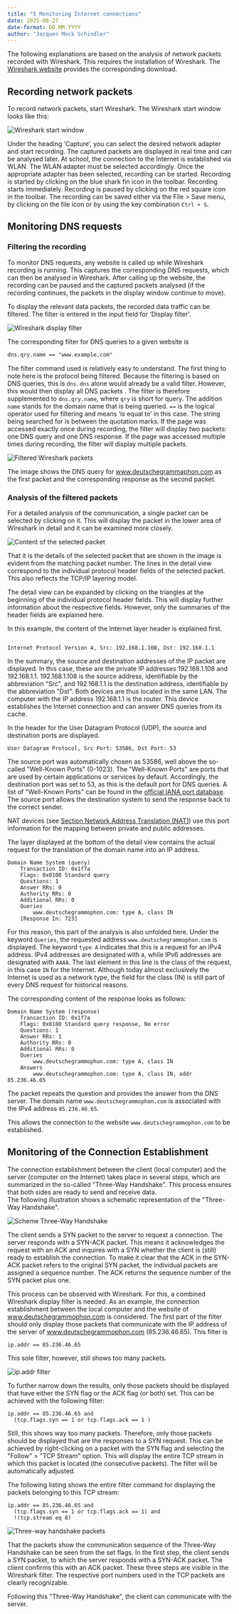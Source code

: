 ```yaml
---
title: "5 Monitoring Internet connections"
date: 2025-08-27
date-format: DD.MM.YYYY
author: "Jacques Mock Schindler"
---
```



The following explanations are based on the analysis of network packets
recorded with Wireshark. This requires the installation of
Wireshark. The 
<a href="https://www.wireshark.org/#download" target="_blank">
Wireshark website</a>  provides the
corresponding download.

## Recording network packets

To record network packets, start Wireshark. The
Wireshark start window looks like this:

![Wireshark start window](ws_start_window.png)

Under the heading ‘Capture’, you can select the desired network adapter
and start recording. The captured packets
are displayed in real time and can be analysed later. At
school, the connection to the Internet is established via WLAN.
The WLAN adapter must be selected accordingly. Once the appropriate
adapter has been selected, recording can be started.
Recording is started by clicking on the blue
shark fin icon in the toolbar. Recording starts
immediately. Recording is paused by clicking on the
red square icon in the toolbar. The recording can be saved either
via the File > Save menu, by clicking on the file icon
or by using the key combination `Ctrl + S`.

## Monitoring DNS requests

### Filtering the recording

To monitor DNS requests, any website is called up while Wireshark
recording is running. This captures the
corresponding DNS requests, which can then be analysed in Wireshark.
After calling up the website, the recording can be 
paused and the captured packets analysed (if the
recording continues, the packets in the display window
continue to move).

To display the relevant data packets, the
recorded data traffic can be filtered. The filter is entered in the
input field for ‘Display filter’.


![Wireshark display filter](ws_anzeigefilter.png)

The corresponding filter for DNS queries to a given website
is

```txt
dns.qry.name == "www.example.com"
```

The filter command used is relatively easy to understand.
The first thing to note here is the protocol being filtered. Because
the filtering is based on DNS queries, this is `dns`. `dns` alone
would already be a valid filter. However, this would then display all DNS packets
. The filter is therefore supplemented to `dns.qry.name`, where
`qry` is short for query. The addition `name` stands for the domain name
that is being queried. `==` is the logical operator used for filtering
and means ‘is equal to’ in this case. The string being searched for is between the quotation marks.
If the page was accessed exactly once during recording, the filter will display two packets: one
DNS query and one DNS response.
If the page was accessed multiple times during recording, the filter
will display multiple packets. 


![Filtered Wireshark packets](ws_dns_query.png)

The image shows the DNS query for
www.deutschegrammaphon.com as the first packet and the corresponding
response as the second packet.

### Analysis of the filtered packets

For a detailed analysis of the communication, a single packet can be
selected by clicking on it. This will display the packet in the lower
area of Wireshark in detail and it can be examined more closely.

![Content of the selected packet](ws_selected_package.png)

That it is the details of the selected packet that are shown in the
image is evident from the matching packet number. The lines in the 
detail view correspond to the individual protocol header fields of the
selected packet. This also reflects the TCP/IP layering model.

The detail view can be expanded by clicking on the triangles at the beginning of the
individual protocol header fields. This will display
further information about the respective fields. However, only the
summaries of the header fields are explained here. 

In this example, the content of the Internet layer header is explained first.

```text

Internet Protocol Version 4, Src: 192.168.1.108, Dst: 192.168.1.1

```

In the summary, the source and destination addresses of the IP packet
are displayed. In this case, these are the private IP addresses
192.168.1.108 and 192.168.1.1. 192.168.1.108 is the source address,
identifiable by the abbreviation "Src", and 192.168.1.1 is the
destination address, identifiable by the abbreviation "Dst". Both
devices are thus located in the same LAN. The computer with the IP
address 192.168.1.1 is the router. This device establishes the Internet
connection and can answer DNS queries from its cache.

In the header for the User Datagram Protocol (UDP), the source and
destination ports are displayed.

```text
User Datagram Protocol, Src Port: 53586, Dst Port: 53
```
The source port was automatically chosen as 53586, well above the
so-called "Well-Known Ports" (0-1023). The "Well-Known Ports" are ports
that are used by certain applications or services by default. Accordingly,
the destination port was set to 53, as this is the default port for
DNS queries. A list of "Well-Known Ports" can be found in the
<a
href="https://www.iana.org/assignments/service-names-port-numbers/service-names-port-numbers.xhtml"
target="_blank">
official IANA port database</a>. The source port allows the
destination system to send the response back to the correct sender.

NAT devices (see [Section Network Address Translation (NAT)](../250820/nat.qmd))
use this port information for the mapping between private and public addresses.

The layer displayed at the bottom of the detail view contains the actual
request for the translation of the domain name into an IP address. 

```text
Domain Name System (query)
    Transaction ID: 0x1f7a
    Flags: 0x0100 Standard query
    Questions: 1
    Answer RRs: 0
    Authority RRs: 0
    Additional RRs: 0
    Queries
        www.deutschegrammophon.com: type A, class IN
    [Response In: 723]
```

For this reason, this part of the analysis is also unfolded here.
Under the keyword `Queries`, the requested address
`www.deutschegrammophon.com` is displayed. The keyword `type A` indicates
that this is a request for an IPv4 address.
IPv4 addresses are designated with `A`, while IPv6 addresses are
designated with `AAAA`. The last element in this line is the class of
the request, in this case `IN` for the Internet. Although today almost
exclusively the Internet is used as a network type, the field for the
class (IN) is still part of every DNS request for historical reasons. 

The corresponding content of the response looks as follows:

```text
Domain Name System (response)
    Transaction ID: 0x1f7a
    Flags: 0x8180 Standard query response, No error
    Questions: 1
    Answer RRs: 1
    Authority RRs: 0
    Additional RRs: 0
    Queries
        www.deutschegrammophon.com: type A, class IN
    Answers
        www.deutschegrammophon.com: type A, class IN, addr 85.236.46.65

```

The packet repeats the question and provides the answer from the DNS server.
The domain name `www.deutschegrammophon.com` is associated with the IPv4 address
`85.236.46.65`.

This allows the connection to the website `www.deutschegrammophon.com`
to be established.

## Monitoring of the Connection Establishment

The connection establishment between the client (local computer) and the server
(computer on the Internet) takes place in several steps, which are summarized in
the so-called "Three-Way Handshake". This process ensures that both sides are ready
to send and receive data.  
The following illustration shows a schematic representation of the "Three-Way Handshake".

![Scheme Three-Way Handshake](schema_three-way-handshake.png)

The client sends a SYN packet to the server to request a connection.
The server responds with a SYN-ACK packet. This means it acknowledges the request with an ACK and inquires with a SYN whether the client is (still) ready to establish the connection. To make it clear that the ACK in the SYN-ACK packet refers to the original SYN packet, the individual packets are assigned a sequence number. The ACK returns the sequence number of the SYN packet plus one.

This process can be observed with Wireshark. For this, a combined Wireshark display filter is needed. As an example, the connection establishment between the local computer and the website of www.deutschegrammophon.com is considered. The first part of the filter should only display those packets that communicate with the IP address of the server of www.deutschegrammophon.com (85.236.46.65). This filter is

```wireshark
ip.addr == 85.236.46.65
```

This sole filter, however, still shows too many packets.

![ip.addr filter](ws_ip-addr-Filter.png)

To further narrow down the results, only those packets should be displayed that have either the SYN flag or the ACK flag (or both) set. This can be achieved with the following filter:

```wireshark
ip.addr == 85.236.46.65 and 
  (tcp.flags.syn == 1 or tcp.flags.ack == 1 )
```

Still, this shows way too many packets. Therefore, only those packets
should be displayed that are the responses to a SYN request. This can be
achieved by right-clicking on a packet with the SYN flag and selecting
the "Follow" > "TCP Stream" option. This will display the entire TCP
stream in which this packet is located (the consecutive packets). The
filter will be automatically adjusted. 

The following listing shows the entire filter command for displaying the
packets belonging to this TCP stream:

```wireshark
ip.addr == 85.236.46.65 and 
  (tcp.flags.syn == 1 or tcp.flags.ack == 1) and
  !(tcp.stream eq 8)
```

![Three-way handshake packets](ws_three-way-handshake.png)

That the packets show the communication sequence of the Three-Way
Handshake can be seen from the set flags. In the first step, the client
sends a SYN packet, to which the server responds with a SYN-ACK packet.
The client confirms this with an ACK packet. These three steps are
visible in the Wireshark filter. The respective port numbers used in the
TCP packets are clearly recognizable. 

Following this "Three-Way Handshake", the client can communicate with the
server.